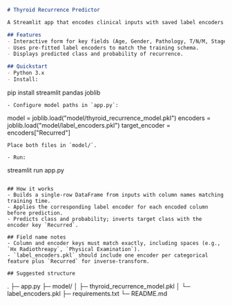 ```markdown
# Thyroid Recurrence Predictor

A Streamlit app that encodes clinical inputs with saved label encoders and predicts thyroid cancer recurrence with a probability score.

## Features
- Interactive form for key fields (Age, Gender, Pathology, T/N/M, Stage, Response, etc.).
- Uses pre-fitted label encoders to match the training schema.
- Displays predicted class and probability of recurrence.

## Quickstart
- Python 3.x
- Install:
  ```
  pip install streamlit pandas joblib
  ```
- Configure model paths in `app.py`:
  ```
  model = joblib.load("model/thyroid_recurrence_model.pkl")
  encoders = joblib.load("model/label_encoders.pkl")
  target_encoder = encoders["Recurred"]
  ```
  Place both files in `model/`.

- Run:
  ```
  streamlit run app.py
  ```

## How it works
- Builds a single-row DataFrame from inputs with column names matching training time.
- Applies the corresponding label encoder for each encoded column before prediction.
- Predicts class and probability; inverts target class with the encoder key `Recurred`.

## Field name notes
- Column and encoder keys must match exactly, including spaces (e.g., `Hx Radiothreapy`, `Physical Examination`).
- `label_encoders.pkl` should include one encoder per categorical feature plus `Recurred` for inverse-transform.

## Suggested structure
```
.
├─ app.py
├─ model/
│  ├─ thyroid_recurrence_model.pkl
│  └─ label_encoders.pkl
├─ requirements.txt
└─ README.md
```
```

